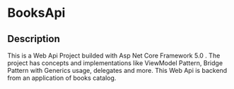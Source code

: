 # BooksApi

## Description

This is a Web Api Project builded with Asp Net Core Framework 5.0 .
The project has concepts and implementations like ViewModel Pattern, Bridge Pattern with Generics usage, delegates and more.
This Web Api is backend from an application of books catalog.
